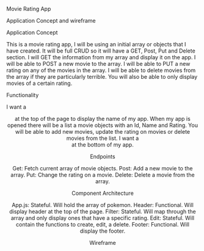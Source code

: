 Movie Rating App


Application Concept and wireframe

Application Concept

This is a movie rating app, I will be using an initial array or objects that I have created. It will be full CRUD so it will have a GET, Post, Put and Delete section. I will GET the information from my array and display it on the app. I will be able to POST a new movie to the array. I will be able to PUT a new rating on any of the movies in the array. I will be able to delete movies from the array if they are particularly terrible. You will also be able to only display movies of a certain rating.

Functionality

I want a <Header> at the top of the page to display the name of my app. When my app is opened there will be a list a movie objects with an Id, Name and Rating. You will be able to add new movies, update the rating on movies or delete movies from the list.
I want a <Footer> at the bottom of my app.

Endpoints

Get: Fetch current array of movie objects.
Post: Add a new movie to the array.
Put: Change the rating on a movie.
Delete: Delete a movie from the array.

Component Architecture

App.js: Stateful. Will hold the array of pokemon.
Header: Functional. Will display header at the top of the page.
Filter: Stateful. Will map through the array and only display ones that have a specific rating.
Edit: Stateful. Will contain the functions to create, edit, a delete.
Footer: Functional. Will display the footer.

Wireframe


